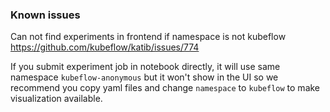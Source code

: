 ### Known issues

Can not find experiments in frontend if namespace is not kubeflow
https://github.com/kubeflow/katib/issues/774

If you submit experiment job in notebook directly, it will use same namespace `kubeflow-anonymous` but it won't show in the UI so we recommend you copy yaml files and change `namespace` to `kubeflow` to make visualization available.